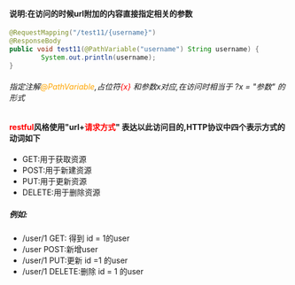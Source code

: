 #### 说明:在访问的时候url附加的内容直接指定相关的参数

```java
@RequestMapping("/test11/{username}")
@ResponseBody
public void test11(@PathVariable("username") String username) {
        System.out.println(username);
}
```

###### 指定注解<font color='orange'>@PathVariable</font>,占位符<font color='red'>{x}</font> 和参数x对应,在访问时相当于 ?x = "参数" 的形式

#### <font color='red'>restful</font>风格使用"url+<font color='red'>请求方式</font>" 表达以此访问目的,HTTP协议中四个表示方式的动词如下

- GET:用于获取资源
- POST:用于新建资源
- PUT:用于更新资源
- DELETE:用于删除资源



##### 例如:

- /user/1 	GET: 得到 id = 1的user
- /user         POST:新增user
- /user/1     PUT:更新 id =1 的user
- /user/1     DELETE:删除 id = 1 的user